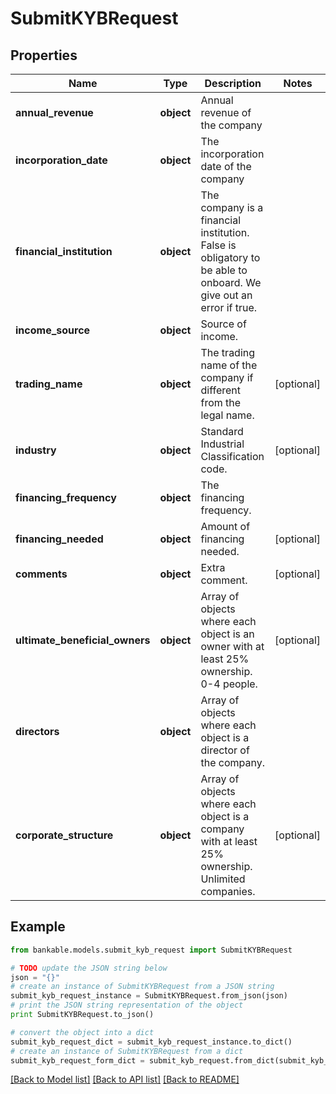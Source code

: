 # SubmitKYBRequest


## Properties

Name | Type | Description | Notes
------------ | ------------- | ------------- | -------------
**annual_revenue** | **object** | Annual revenue of the company | 
**incorporation_date** | **object** | The incorporation date of the company | 
**financial_institution** | **object** | The company is a financial institution. False is obligatory to be able to onboard. We give out an error if true. | 
**income_source** | **object** | Source of income. | 
**trading_name** | **object** | The trading name of the company if different from the legal name. | [optional] 
**industry** | **object** | Standard Industrial Classification code. | [optional] 
**financing_frequency** | **object** | The financing frequency. | 
**financing_needed** | **object** | Amount of financing needed. | [optional] 
**comments** | **object** | Extra comment. | [optional] 
**ultimate_beneficial_owners** | **object** | Array of objects where each object is an owner with at least 25% ownership. 0-4 people. | [optional] 
**directors** | **object** | Array of objects where each object is a director of the company. | 
**corporate_structure** | **object** | Array of objects where each object is a company with at least 25% ownership. Unlimited companies. | [optional] 

## Example

```python
from bankable.models.submit_kyb_request import SubmitKYBRequest

# TODO update the JSON string below
json = "{}"
# create an instance of SubmitKYBRequest from a JSON string
submit_kyb_request_instance = SubmitKYBRequest.from_json(json)
# print the JSON string representation of the object
print SubmitKYBRequest.to_json()

# convert the object into a dict
submit_kyb_request_dict = submit_kyb_request_instance.to_dict()
# create an instance of SubmitKYBRequest from a dict
submit_kyb_request_form_dict = submit_kyb_request.from_dict(submit_kyb_request_dict)
```
[[Back to Model list]](../README.md#documentation-for-models) [[Back to API list]](../README.md#documentation-for-api-endpoints) [[Back to README]](../README.md)



